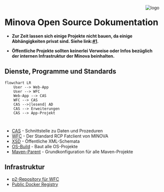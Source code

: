 <a href="https://www.minova.de/" >
<img src="https://www.minova.de/files/Minova/Ueber_uns/minova-logo-105.svg" alt="logo" align="right"/>
</a>

# Minova Open Source Dokumentation

* **Zur Zeit lassen sich einige Projekte nicht bauen, da einige Abhängigkeiten privat sind. Siehe link:[#1](https://github.com/minova-afis/aero.minova.os.doc/issues/1).**

* **Öffentliche Projekte sollten keinerlei Verweise oder Infos bezüglich der internen Infrastruktur der Minova beinhalten.**

## Dienste, Programme und Standards

```mermaid
flowchart LR
    User --> Web-App
    User --> WFC
    Web-App --> CAS
    WFC --> CAS
    CAS -->|lesend| AD
    CAS --> Erweiterungen
    CAS --> App-Projekt
    
  
```

* [CAS](https://github.com/minova-afis/aero.minova.core.application.system) - Schnittstelle zu Daten und Prozeduren
* [WFC](https://github.com/minova-afis/aero.minova.rcp) - Der Standard RCP Fatclient von MINOVA
* [XSD](https://github.com/minova-afis/aero.minova.xsd) - Öffentliche XML-Schemata
* [OS-Build](https://github.com/minova-afis/aero.minova.os.build) - Baut alle OS-Projekte
* [Maven-Parent](https://github.com/minova-afis/aero.minova.maven.parent) - Grundkonfiguration für alle Maven-Projekte

## Infrastruktur

* [p2-Repository für WFC](https://github.com/minova-afis/aero.minova.rcp.updatesite)
* [Public Docker Registry](https://hub.docker.com/u/minova)
